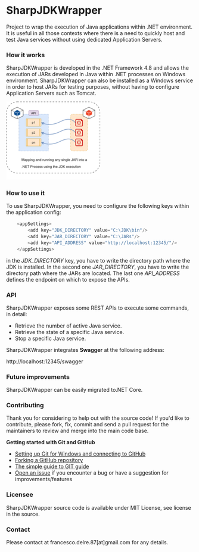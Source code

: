 # SharpJDKWrapper
Project to wrap the execution of Java applications within .NET environment. It is useful in all those contexts where there is a need to quickly host and test Java services without using dedicated Application Servers.

### How it works
SharpJDKWrapper is developed in the .NET Framework 4.8 and allows the execution of JARs developed in Java within .NET processes on Windows environment. SharpJDKWrapper can also be installed as a Windows service in order to host JARs for testing purposes, without having to configure Application Servers such as Tomcat.

<img src="SharpJDKWrapper.png" width=50% height=50%>

### How to use it

To use SharpJDKWrapper, you need to configure the following keys within the application config:

```csharp
	<appSettings>
		<add key="JDK_DIRECTORY" value="C:\JDK\bin"/>
		<add key="JAR_DIRECTORY" value="C:\JARs"/>
		<add key="API_ADDRESS" value="http://localhost:12345/"/>
	</appSettings>
```

in the *JDK_DIRECTORY* key, you have to write the directory path where the JDK is installed. 
In the second one *JAR_DIRECTORY*, you have to write the directory path where the JARs are located.
The last one *API_ADDRESS* defines the endpoint on which to expose the APIs.

### API

SharpJDKWrapper exposes some REST APIs to execute some commands, in detail: 

* Retrieve the number of active Java service. 
* Retrieve the state of a specific Java service. 
* Stop a specific Java service.

SharpJDKWrapper integrates **Swagger** at the following address:

http://localhost:12345/swagger

### Future improvements

SharpJDKWrapper can be easily migrated to.NET Core.

### Contributing
Thank you for considering to help out with the source code!
If you'd like to contribute, please fork, fix, commit and send a pull request for the maintainers to review and merge into the main code base.

**Getting started with Git and GitHub**

 * [Setting up Git for Windows and connecting to GitHub](http://help.github.com/win-set-up-git/)
 * [Forking a GitHub repository](http://help.github.com/fork-a-repo/)
 * [The simple guide to GIT guide](http://rogerdudler.github.com/git-guide/)
 * [Open an issue](https://github.com/engineering87/SharpJDKWrapper/issues) if you encounter a bug or have a suggestion for improvements/features

### Licensee
SharpJDKWrapper source code is available under MIT License, see license in the source.

### Contact
Please contact at francesco.delre.87[at]gmail.com for any details.
